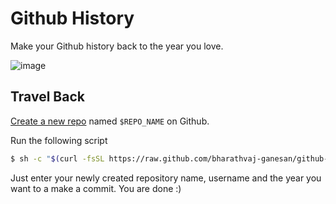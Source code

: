 # Github History

Make your Github history back to the year you love.

![image](https://user-images.githubusercontent.com/16360498/97034686-e9f4d300-1582-11eb-8f0b-6b98fc103d90.png)

## Travel Back

[Create a new repo](https://github.com/new) named `$REPO_NAME` on Github.

Run the following script

```bash
$ sh -c "$(curl -fsSL https://raw.github.com/bharathvaj-ganesan/github-history/master/history.sh)"
```

Just enter your newly created repository name, username and the year you want to a make a commit. You are done :)
